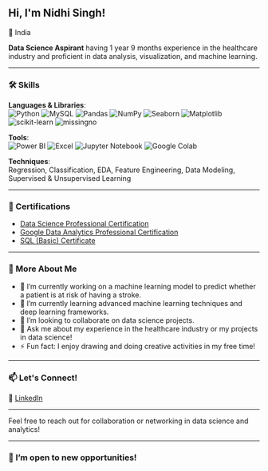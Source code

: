 ## Hi, I'm Nidhi Singh!

📍 India

**Data Science Aspirant** having 1 year 9 months experience in the healthcare industry and proficient in data analysis, visualization, and machine learning.

---

### 🛠 Skills

**Languages & Libraries**:  
![Python](https://img.shields.io/badge/Python-3776AB?style=for-the-badge&logo=python&logoColor=white)
![MySQL](https://img.shields.io/badge/MySQL-4479A1?style=for-the-badge&logo=mysql&logoColor=white)
![Pandas](https://img.shields.io/badge/Pandas-150458?style=for-the-badge&logo=pandas&logoColor=white)
![NumPy](https://img.shields.io/badge/NumPy-013243?style=for-the-badge&logo=numpy&logoColor=white)
![Seaborn](https://img.shields.io/badge/Seaborn-3E65A6?style=for-the-badge&logo=plotly&logoColor=white)
![Matplotlib](https://img.shields.io/badge/Matplotlib-0A1A2F?style=for-the-badge&logo=plotly&logoColor=white)
![scikit-learn](https://img.shields.io/badge/scikit--learn-F7931E?style=for-the-badge&logo=scikitlearn&logoColor=white)
![missingno](https://img.shields.io/badge/missingno-525252?style=for-the-badge&logo=python&logoColor=white)

**Tools**:  
![Power BI](https://img.shields.io/badge/Power%20BI-F2C811?style=for-the-badge&logo=powerbi&logoColor=black)
![Excel](https://img.shields.io/badge/Excel-217346?style=for-the-badge&logo=microsoftexcel&logoColor=white)
![Jupyter Notebook](https://img.shields.io/badge/Jupyter-FA0F00?style=for-the-badge&logo=jupyter&logoColor=white)
![Google Colab](https://img.shields.io/badge/Google%20Colab-F9AB00?style=for-the-badge&logo=googlecolab&logoColor=white)

**Techniques**:  
Regression, Classification, EDA, Feature Engineering, Data Modeling, Supervised & Unsupervised Learning

---

### 📜 Certifications

- [Data Science Professional Certification](https://drive.google.com/file/d/1qmtNpNkWBZX_K12ksXcO4F_PE3nfryNY/view?usp=sharing)
- [Google Data Analytics Professional Certification](https://www.coursera.org/account/accomplishments/specialization/certificate/X437QBDKQXBU)
- [SQL (Basic) Certificate](https://www.hackerrank.com/certificates/a53e4690f142)

---

### 🌟 More About Me

- 🔭 I’m currently working on a machine learning model to predict whether a patient is at risk of having a stroke.
- 🌱 I’m currently learning advanced machine learning techniques and deep learning frameworks.
- 👯 I’m looking to collaborate on data science projects.
- 💬 Ask me about my experience in the healthcare industry or my projects in data science!
- ⚡ Fun fact: I enjoy drawing and doing creative activities in my free time!

---

### 📫 Let's Connect!

🔗 [LinkedIn](http://www.linkedin.com/in/nidhisingh9)

---

Feel free to reach out for collaboration or networking in data science and analytics!

---

### 🌈 I’m open to new opportunities!
